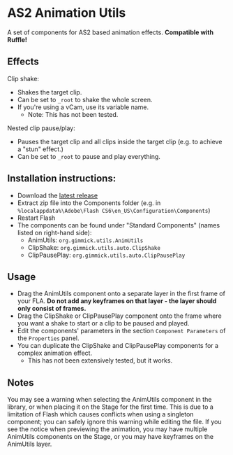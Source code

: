 # AS2 Animation Utils
A set of components for AS2 based animation effects. **Compatible with Ruffle!**

## Effects
Clip shake:
- Shakes the target clip. 
- Can be set to `_root` to shake the whole screen.
- If you're using a vCam, use its variable name.
  - Note: This has not been tested.
  
Nested clip pause/play:
- Pauses the target clip and all clips inside the target clip (e.g. to achieve a "stun" effect.)
- Can be set to `_root` to pause and play everything.

## Installation instructions:
- Download the [latest release](https://github.com/GimmickNG/AS2-Animation-Utils/releases/latest)
- Extract zip file into the Components folder (e.g. in `%localappdata%\Adobe\Flash CS6\en_US\Configuration\Components`)
- Restart Flash
- The components can be found under "Standard Components" (names listed on right-hand side):
  - AnimUtils: `org.gimmick.utils.AnimUtils`
  - ClipShake: `org.gimmick.utils.auto.ClipShake`
  - ClipPausePlay: `org.gimmick.utils.auto.ClipPausePlay`

## Usage
- Drag the AnimUtils component onto a separate layer in the first frame of your FLA. **Do not add any keyframes on that layer - the layer should only consist of frames.**
- Drag the ClipShake or ClipPausePlay component onto the frame where you want a shake to start or a clip to be paused and played. 
- Edit the components' parameters in the section `Component Parameters` of the `Properties` panel.
- You can duplicate the ClipShake and ClipPausePlay components for a complex animation effect.
  - This has not been extensively tested, but it works.

## Notes
You may see a warning when selecting the AnimUtils component in the library, or when placing it on the Stage for the first time.
This is due to a limitation of Flash which causes conflicts when using a singleton component; you can safely ignore this warning while editing the file.
If you see the notice when previewing the animation, you may have multiple AnimUtils components on the Stage, or you may have keyframes on the AnimUtils layer.
